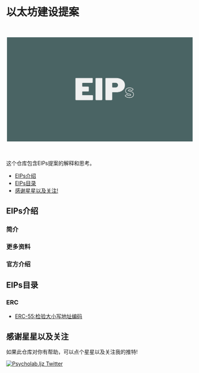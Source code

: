 # 以太坊建设提案

<br/>
<p align="center">
<img src="./image/background.png" width="500" alt="imcoding move ">
</a>
</p>
<br/>

这个仓库包含EIPs提案的解释和思考。

- [EIPs介绍](#EIPs介绍)
- [EIPs目录](#EIPs目录)
- [感谢星星以及关注!](#感谢星星以及关注)

## EIPs介绍

### 简介



### 更多资料




### 官方介绍




## EIPs目录
### ERC
- [ERC-55:检验大小写地址编码](./ERC/ERC-55/ERC-55:校验大小写地址编码.md)


## 感谢星星以及关注

如果此仓库对你有帮助，可以点个星星以及关注我的推特!

[![Psycholab.ljz Twitter](https://img.shields.io/badge/Twitter-1DA1F2?style=for-the-badge&logo=twitter&logoColor=white)](https://twitter.com/ljzbtc)









